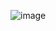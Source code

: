 ![image](https://github.com/LookSkys/Cer3_Apps/assets/109881189/419bfdee-e973-4b94-ae23-3556316eb989)
